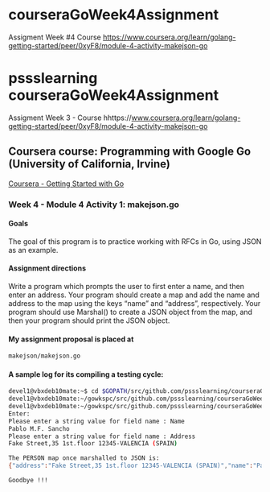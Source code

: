 # courseraGoWeek4Assignment
Assigment Week #4 Course https://www.coursera.org/learn/golang-getting-started/peer/0xyF8/module-4-activity-makejson-go

# pssslearning courseraGoWeek4Assignment
Assigment Week 3 - Course  hhttps://www.coursera.org/learn/golang-getting-started/peer/0xyF8/module-4-activity-makejson-go

## Coursera course: Programming with Google Go (University of California, Irvine) 

[Coursera - Getting Started with Go](https://www.coursera.org/learn/golang-getting-started/home/welcome)

### Week 4 - Module 4 Activity 1: makejson.go

#### Goals

The goal of this program is to practice working with RFCs in Go, using JSON as an example.

#### Assignment directions

Write a program which prompts the user to first enter a name, and then enter an address. Your program should create a map and add the name and address to the map using the keys “name” and “address”, respectively. Your program should use Marshal() to create a JSON object from the map, and then your program should print the JSON object.

#### My assignment proposal is placed at
```sh
makejson/makejson.go
```

#### A sample log for its compiling a testing cycle:

```sh
devel1@vbxdeb10mate:~$ cd $GOPATH/src/github.com/pssslearning/courseraGoWeek4Assignment/makejson/
devel1@vbxdeb10mate:~/gowkspc/src/github.com/pssslearning/courseraGoWeek4Assignment/makejson$ go build makejson.go 
devel1@vbxdeb10mate:~/gowkspc/src/github.com/pssslearning/courseraGoWeek4Assignment/makejson$ ./makejson 
Enter:
Please enter a string value for field name : Name
Pablo M.F. Sancho
Please enter a string value for field name : Address
Fake Street,35 1st.floor 12345-VALENCIA (SPAIN)  

The PERSON map once marshalled to JSON is:
{"address":"Fake Street,35 1st.floor 12345-VALENCIA (SPAIN)","name":"Pablo M.F. Sancho"}

Goodbye !!!
```